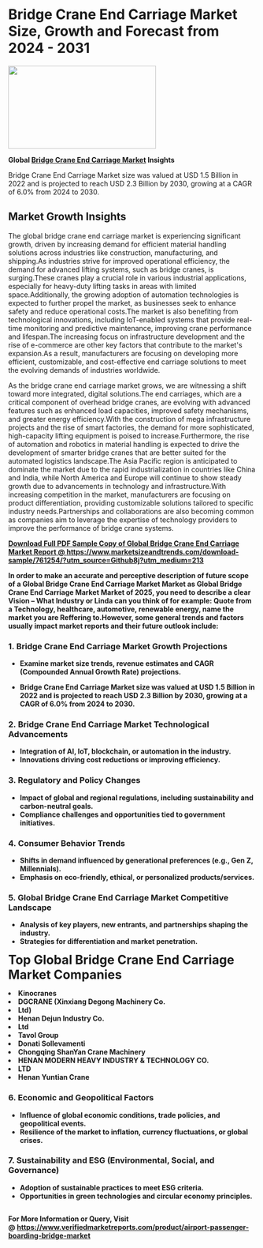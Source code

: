 <H1>Bridge Crane End Carriage Market Size, Growth and Forecast from 2024 - 2031</H1><img class="aligncenter size-medium wp-image-584254" src="https://thirdeyenews.in/wp-content/uploads/2024/09/Global-Market-Research-300x168.jpeg" alt="" width="300" height="168" /><p><strong>Global&nbsp;<a href="https://www.marketsizeandtrends.com/download-sample/761254/?utm_source=Github8j?utm_medium=213">Bridge Crane End Carriage Market</a> Insights</strong></p><p>Bridge Crane End Carriage Market size was valued at USD 1.5 Billion in 2022 and is projected to reach USD 2.3 Billion by 2030, growing at a CAGR of 6.0% from 2024 to 2030.</p><p><h2>Market Growth Insights</h2> <p>The global bridge crane end carriage market is experiencing significant growth, driven by increasing demand for efficient material handling solutions across industries like construction, manufacturing, and shipping.As industries strive for improved operational efficiency, the demand for advanced lifting systems, such as bridge cranes, is surging.These cranes play a crucial role in various industrial applications, especially for heavy-duty lifting tasks in areas with limited space.Additionally, the growing adoption of automation technologies is expected to further propel the market, as businesses seek to enhance safety and reduce operational costs.The market is also benefiting from technological innovations, including IoT-enabled systems that provide real-time monitoring and predictive maintenance, improving crane performance and lifespan.The increasing focus on infrastructure development and the rise of e-commerce are other key factors that contribute to the market's expansion.As a result, manufacturers are focusing on developing more efficient, customizable, and cost-effective end carriage solutions to meet the evolving demands of industries worldwide.</p> <p><strong><a href="download-link"></a></strong></p> <p>As the bridge crane end carriage market grows, we are witnessing a shift toward more integrated, digital solutions.The end carriages, which are a critical component of overhead bridge cranes, are evolving with advanced features such as enhanced load capacities, improved safety mechanisms, and greater energy efficiency.With the construction of mega infrastructure projects and the rise of smart factories, the demand for more sophisticated, high-capacity lifting equipment is poised to increase.Furthermore, the rise of automation and robotics in material handling is expected to drive the development of smarter bridge cranes that are better suited for the automated logistics landscape.The Asia Pacific region is anticipated to dominate the market due to the rapid industrialization in countries like China and India, while North America and Europe will continue to show steady growth due to advancements in technology and infrastructure.With increasing competition in the market, manufacturers are focusing on product differentiation, providing customizable solutions tailored to specific industry needs.Partnerships and collaborations are also becoming common as companies aim to leverage the expertise of technology providers to improve the performance of bridge crane systems.</p> <p><strong><a href="download-link"></p><p><span class=""><strong>Download Full PDF Sample Copy of Global Bridge Crane End Carriage Market Report</strong> @ <a href="https://www.marketsizeandtrends.com/download-sample/761254/?utm_source=Github8j?utm_medium=213" target="_blank">https://www.marketsizeandtrends.com/download-sample/761254/?utm_source=Github8j?utm_medium=213</a></span></p><p>In order to make an accurate and perceptive description of future scope of a Global&nbsp;Bridge Crane End Carriage Market Market as Global&nbsp;Bridge Crane End Carriage Market Market of 2025, you need to describe a clear Vision &ndash; What Industry or Linda can you think of for example: Quote from a Technology, healthcare, automotive, renewable energy, name the market you are Reffering to.However, some general trends and factors usually impact market reports and their future outlook include:</p><h3>1.&nbsp;<strong>Bridge Crane End Carriage Market Growth Projections</strong></h3><ul><li>Examine market size trends, revenue estimates and CAGR (Compounded Annual Growth Rate) projections.</li><li><p>Bridge Crane End Carriage Market size was valued at USD 1.5 Billion in 2022 and is projected to reach USD 2.3 Billion by 2030, growing at a CAGR of 6.0% from 2024 to 2030.</p></li></ul><h3>2.&nbsp;<strong>Bridge Crane End Carriage Market Technological Advancements</strong></h3><ul><li>Integration of AI, IoT, blockchain, or automation in the industry.</li><li>Innovations driving cost reductions or improving efficiency.</li></ul><h3>3.&nbsp;<strong>Regulatory and Policy Changes</strong></h3><ul><li>Impact of global and regional regulations, including sustainability and carbon-neutral goals.</li><li>Compliance challenges and opportunities tied to government initiatives.</li></ul><h3>4.&nbsp;<strong>Consumer Behavior Trends</strong></h3><ul><li>Shifts in demand influenced by generational preferences (e.g., Gen Z, Millennials).</li><li>Emphasis on eco-friendly, ethical, or personalized products/services.</li></ul><h3>5.&nbsp;<strong>Global Bridge Crane End Carriage Market Competitive Landscape</strong></h3><ul><li>Analysis of key players, new entrants, and partnerships shaping the industry.</li><li>Strategies for differentiation and market penetration.</li></ul><p data-pm-slice="1 1 []"><span style="color: inherit; font-family: inherit; font-size: 25px;">Top Global Bridge Crane End Carriage Market Companies</span></p><div class="" data-test-id=""><p><li>Kinocranes</li><li> DGCRANE (Xinxiang Degong Machinery Co.</li><li> Ltd)</li><li> Henan Dejun Industry Co.</li><li> Ltd</li><li> Tavol Group</li><li> Donati Sollevamenti</li><li> Chongqing ShanYan Crane Machinery</li><li> HENAN MODERN HEAVY INDUSTRY & TECHNOLOGY CO.</li><li>LTD</li><li> Henan Yuntian Crane</li></p></div><h3>6.&nbsp;<strong>Economic and Geopolitical Factors</strong></h3><ul><li>Influence of global economic conditions, trade policies, and geopolitical events.</li><li>Resilience of the market to inflation, currency fluctuations, or global crises.</li></ul><h3>7.&nbsp;<strong>Sustainability and ESG (Environmental, Social, and Governance)</strong></h3><ul><li>Adoption of sustainable practices to meet ESG criteria.</li><li>Opportunities in green technologies and circular economy principles.</li></ul><h2><strong style="font-size: 14px;">For More Information or Query, Visit @&nbsp;</strong><a style="background-color: #ffffff; font-size: 14px;" href="https://www.marketsizeandtrends.com/report/bridge-crane-end-carriage-market/" target="_blank">https://www.verifiedmarketreports.com/product/airport-passenger-boarding-bridge-market</a></h2>